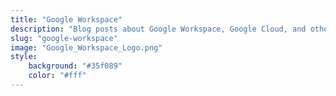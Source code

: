 ```yaml
---
title: "Google Workspace"
description: "Blog posts about Google Workspace, Google Cloud, and other related content."
slug: "google-workspace"
image: "Google_Workspace_Logo.png"
style:
    background: "#35f089"
    color: "#fff"
---
```

